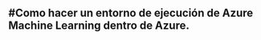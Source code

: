 #Como hacer un entorno de ejecución de Azure Machine Learning dentro de Azure.
-----------------------------


